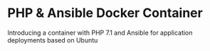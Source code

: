 # PHP & Ansible Docker Container

Introducing a container with PHP 7.1 and Ansible for application deployments based on Ubuntu